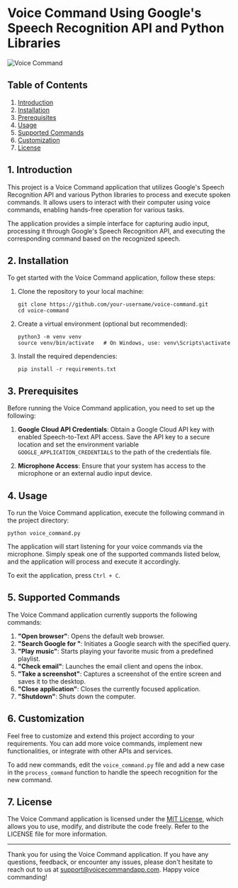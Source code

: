# Voice Command Using Google's Speech Recognition API and Python Libraries

![Voice Command](banner.png)

## Table of Contents

1. [Introduction](#Introduction)
2. [Installation](#installation)
3. [Prerequisites](#prerequisites)
4. [Usage](#usage)
5. [Supported Commands](#supported-commands)
6. [Customization](#customization)
7. [License](#license)

## 1. Introduction

This project is a Voice Command application that utilizes Google's Speech Recognition API and various Python libraries to process and execute spoken commands. It allows users to interact with their computer using voice commands, enabling hands-free operation for various tasks.

The application provides a simple interface for capturing audio input, processing it through Google's Speech Recognition API, and executing the corresponding command based on the recognized speech.

## 2. Installation

To get started with the Voice Command application, follow these steps:

1. Clone the repository to your local machine:
   ```
   git clone https://github.com/your-username/voice-command.git
   cd voice-command
   ```

2. Create a virtual environment (optional but recommended):
   ```
   python3 -m venv venv
   source venv/bin/activate   # On Windows, use: venv\Scripts\activate
   ```

3. Install the required dependencies:
   ```
   pip install -r requirements.txt
   ```

## 3. Prerequisites

Before running the Voice Command application, you need to set up the following:

1. **Google Cloud API Credentials**: Obtain a Google Cloud API key with enabled Speech-to-Text API access. Save the API key to a secure location and set the environment variable `GOOGLE_APPLICATION_CREDENTIALS` to the path of the credentials file.

2. **Microphone Access**: Ensure that your system has access to the microphone or an external audio input device.

## 4. Usage

To run the Voice Command application, execute the following command in the project directory:

```
python voice_command.py
```

The application will start listening for your voice commands via the microphone. Simply speak one of the supported commands listed below, and the application will process and execute it accordingly.

To exit the application, press `Ctrl + C`.

## 5. Supported Commands

The Voice Command application currently supports the following commands:

1. **"Open browser"**: Opens the default web browser.
2. **"Search Google for <query>"**: Initiates a Google search with the specified query.
3. **"Play music"**: Starts playing your favorite music from a predefined playlist.
4. **"Check email"**: Launches the email client and opens the inbox.
5. **"Take a screenshot"**: Captures a screenshot of the entire screen and saves it to the desktop.
6. **"Close application"**: Closes the currently focused application.
7. **"Shutdown"**: Shuts down the computer.

## 6. Customization

Feel free to customize and extend this project according to your requirements. You can add more voice commands, implement new functionalities, or integrate with other APIs and services.

To add new commands, edit the `voice_command.py` file and add a new case in the `process_command` function to handle the speech recognition for the new command.

## 7. License

The Voice Command application is licensed under the [MIT License](LICENSE), which allows you to use, modify, and distribute the code freely. Refer to the LICENSE file for more information.

---

Thank you for using the Voice Command application. If you have any questions, feedback, or encounter any issues, please don't hesitate to reach out to us at support@voicecommandapp.com. Happy voice commanding!
